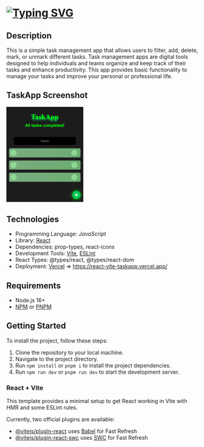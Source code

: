 # [![Typing SVG](https://readme-typing-svg.herokuapp.com?font=Fira+Code&duration=2000&pause=500&color=00FF00&center=true&vCenter=true&random=false&width=435&lines=React+%2B+Vite+TaskApp)](https://git.io/typing-svg)

## Description

This is a simple task management app that allows users to filter, add, delete, mark, or unmark different tasks. Task management apps are digital tools designed to help individuals and teams organize and keep track of their tasks and enhance productivity. This app provides basic functionality to manage your tasks and improve your personal or professional life.

## TaskApp Screenshot

<!-- <img src="/public/TaskAppScreenshot.png" alt="App Screenshot" width="400" height="300"> -->
<img src="/public/TaskAppScreenshot.png" alt="App Screenshot" style="width: 40%; height: auto;">

## Technologies

  - Programming Language: *JavaScript*
  - Library: [React](https://react.dev/)
  - Dependencies: prop-types, react-icons
  - Development Tools: [Vite](https://vitejs.dev/), [ESLint](https://eslint.org/)
  - React Types: @types/react, @types/react-dom
  - Deployment: [Vercel](https://vercel.com/) => https://react-vite-taskapp.vercel.app/

## Requirements

- Node.js 16+
- [NPM](https://www.npmjs.com/) or [PNPM](https://pnpm.io/)

## Getting Started

To install the project, follow these steps:

1. Clone the repository to your local machine.
2. Navigate to the project directory.
3. Run `npm install` or `pnpm i` to install the project dependencies.
4. Run `npm run dev` or `pnpm run dev` to start the development server.

### React + Vite

This template provides a minimal setup to get React working in Vite with HMR and some ESLint rules.

Currently, two official plugins are available:

- [@vitejs/plugin-react](https://github.com/vitejs/vite-plugin-react/blob/main/packages/plugin-react/README.md) uses [Babel](https://babeljs.io/) for Fast Refresh
- [@vitejs/plugin-react-swc](https://github.com/vitejs/vite-plugin-react-swc) uses [SWC](https://swc.rs/) for Fast Refresh
